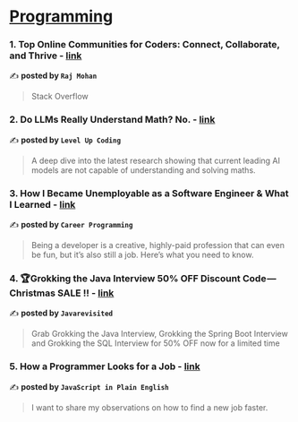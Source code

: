 
<h1><a href=https://medium.com/tag/programming/recommended target="_blank" rel="noopener noreferrer">Programming</a></h1>
<h3>1. Top Online Communities for Coders: Connect, Collaborate, and Thrive - <a href="https://medium.com/@raj_offl/top-online-communities-for-coders-connect-collaborate-and-thrive-c1a9bd5422c3" target="_blank" rel="noopener noreferrer">link</a></h3>

✍️ **posted by `Raj Mohan`**

<blockquote>Stack Overflow</blockquote>

<h3>2. Do LLMs Really Understand Math? No. - <a href="https://medium.com/gitconnected/do-llms-really-understand-maths-no-dbd46cf464fa" target="_blank" rel="noopener noreferrer">link</a></h3>

✍️ **posted by `Level Up Coding`**

<blockquote>A deep dive into the latest research showing that current leading AI models are not capable of understanding and solving maths.</blockquote>

<h3>3. How I Became Unemployable as a Software Engineer & What I Learned - <a href="https://medium.com/career-programming/how-i-became-unemployable-as-a-software-engineer-what-i-learned-c58ad8d46b09" target="_blank" rel="noopener noreferrer">link</a></h3>

✍️ **posted by `Career Programming`**

<blockquote>Being a developer is a creative, highly-paid profession that can even be fun, but it’s also still a job. Here’s what you need to know.</blockquote>

<h3>4. 🏆Grokking the Java Interview 50% OFF Discount Code — Christmas SALE !! - <a href="https://medium.com/javarevisited/grokking-the-java-interview-50-off-discount-code-christmas-sale-fab3c773a861" target="_blank" rel="noopener noreferrer">link</a></h3>

✍️ **posted by `Javarevisited`**

<blockquote>Grab Grokking the Java Interview, Grokking the Spring Boot Interview and Grokking the SQL Interview for 50% OFF now for a limited time</blockquote>

<h3>5. How a Programmer Looks for a Job - <a href="https://medium.com/javascript-in-plain-english/how-a-programmer-looks-for-a-job-08547fc082ce" target="_blank" rel="noopener noreferrer">link</a></h3>

✍️ **posted by `JavaScript in Plain English`**

<blockquote>I want to share my observations on how to find a new job faster.</blockquote>

